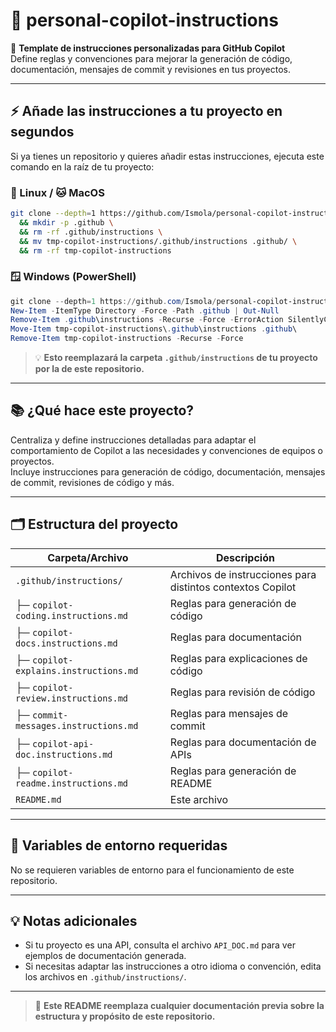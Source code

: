 # 🚀 personal-copilot-instructions

🎯 **Template de instrucciones personalizadas para GitHub Copilot**  
Define reglas y convenciones para mejorar la generación de código, documentación, mensajes de commit y revisiones en tus proyectos.

---

## ⚡ Añade las instrucciones a tu proyecto en segundos

Si ya tienes un repositorio y quieres añadir estas instrucciones, ejecuta este comando en la raíz de tu proyecto:

### 🐧 Linux / 🐱 MacOS

```bash
git clone --depth=1 https://github.com/Ismola/personal-copilot-instructions tmp-copilot-instructions \
  && mkdir -p .github \
  && rm -rf .github/instructions \
  && mv tmp-copilot-instructions/.github/instructions .github/ \
  && rm -rf tmp-copilot-instructions
```

### 🪟 Windows (PowerShell)

```powershell
git clone --depth=1 https://github.com/Ismola/personal-copilot-instructions tmp-copilot-instructions
New-Item -ItemType Directory -Force -Path .github | Out-Null
Remove-Item .github\instructions -Recurse -Force -ErrorAction SilentlyContinue
Move-Item tmp-copilot-instructions\.github\instructions .github\
Remove-Item tmp-copilot-instructions -Recurse -Force
```

> 💡 **Esto reemplazará la carpeta `.github/instructions` de tu proyecto por la de este repositorio.**

---

## 📚 ¿Qué hace este proyecto?

Centraliza y define instrucciones detalladas para adaptar el comportamiento de Copilot a las necesidades y convenciones de equipos o proyectos.  
Incluye instrucciones para generación de código, documentación, mensajes de commit, revisiones de código y más.

---

## 🗂️ Estructura del proyecto

| Carpeta/Archivo                | Descripción                                               |
|--------------------------------|-----------------------------------------------------------|
| `.github/instructions/`        | Archivos de instrucciones para distintos contextos Copilot|
| ├─ `copilot-coding.instructions.md`   | Reglas para generación de código                |
| ├─ `copilot-docs.instructions.md`     | Reglas para documentación                       |
| ├─ `copilot-explains.instructions.md` | Reglas para explicaciones de código              |
| ├─ `copilot-review.instructions.md`   | Reglas para revisión de código                   |
| ├─ `commit-messages.instructions.md`  | Reglas para mensajes de commit                   |
| ├─ `copilot-api-doc.instructions.md`  | Reglas para documentación de APIs                |
| ├─ `copilot-readme.instructions.md`   | Reglas para generación de README                 |
| `README.md`                    | Este archivo                                            |

---

## 🔑 Variables de entorno requeridas

No se requieren variables de entorno para el funcionamiento de este repositorio.

---

## 💡 Notas adicionales

- Si tu proyecto es una API, consulta el archivo `API_DOC.md` para ver ejemplos de documentación generada.
- Si necesitas adaptar las instrucciones a otro idioma o convención, edita los archivos en `.github/instructions/`.

---

> 📝 **Este README reemplaza cualquier documentación previa sobre la estructura y propósito de este repositorio.**